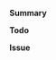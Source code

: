 **Summary**

<!-- Explain the **motivation** for making this change. What existing problem does the pull request solve? -->

**Todo**

<!--
- [ ] ${{ Todo item }}
- [ ] Update README.md
-->

**Issue**

<!-- If you have a GitHub Issue -->
